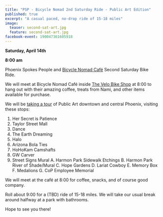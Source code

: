 ```yaml
---
title: "PSP - Bicycle Nomad 2nd Saturday Ride - Public Art Edition"
published: true
excerpt: "A casual paced, no-drop ride of 15-18 miles"
image:
  teaser: second-sat-art.jpg
  feature: second-sat-art.jpg
facebook-event: 190047361605918
---
```


**Saturday, April 14th**

**8:00 am**

Phoenix Spokes People and [Bicycle Nomad Café](http://www.thevelo.com/cafe.html) Second Saturday Bike Ride.

We will meet at Bicycle Nomad Café inside [The Velo Bike Shop](http://www.thevelo.com/) at 8:00 to hang out with their amazing coffee, treats from Nami, and other items available for purchase.

We will be [taking a tour](http://www.mapmyride.com/routes/fullscreen/2011844548/) of Public Art downtown and central Phoenix, visiting these stops:

1. Her Secret is Patience
2. Taylor Street Mall
3. Dance
4. The Earth Dreaming
5. Halo
6. Arizona Bola Ties
7. HoHoKam Camshafts
8. GW Carver
9. Street Signs Mural
A. Harmon Park Sidewalk Etchings
B. Harmon Park River of Shade/Mural
C. Hope Gardens
D. Lariat Cowboy
E. Memory Box
F. Medalions
G. CoP Employee Memorial

We will meet at the café at 8:00 for coffee, snacks, and of course good company.

Roll about 9:00 for a (TBD) ride of 15-18 miles. We will take our usual break around halfway at a park with bathrooms.

Hope to see you there!


